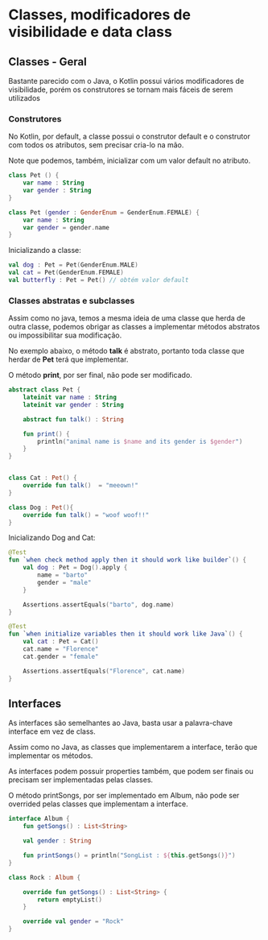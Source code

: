# Classes, modificadores de visibilidade e data class

## Classes - Geral

Bastante parecido com o Java, o Kotlin possui vários modificadores de visibilidade, porém os construtores se tornam mais fáceis de serem utilizados

### Construtores

No Kotlin, por default, a classe possui o construtor default e o construtor com todos os atributos, sem precisar cria-lo na mão.

Note que podemos, também, inicializar com um valor default no atributo. 
```kotlin
class Pet () {
    var name : String
    var gender : String
}

class Pet (gender : GenderEnum = GenderEnum.FEMALE) {
    var name : String
    var gender = gender.name
}
```

Inicializando a classe:
```kotlin
val dog : Pet = Pet(GenderEnum.MALE)
val cat = Pet(GenderEnum.FEMALE)
val butterfly : Pet = Pet() // obtém valor default
```

### Classes abstratas e subclasses

Assim como no java, temos a mesma ideia de uma classe que herda de outra classe, podemos obrigar as classes a implementar métodos abstratos ou impossibilitar sua modificação.

No exemplo abaixo, o método **talk** é abstrato, portanto toda classe que herdar de **Pet** terá que implementar.

O método **print**, por ser final, não pode ser modificado.

```kotlin
abstract class Pet {
    lateinit var name : String
    lateinit var gender : String

    abstract fun talk() : String

    fun print() {
        println("animal name is $name and its gender is $gender")
    }
}


class Cat : Pet() {
    override fun talk()  = "meeown!"
}

class Dog : Pet(){
    override fun talk() = "woof woof!!"
}
```

Inicializando Dog and Cat:
```kotlin
@Test
fun `when check method apply then it should work like builder`() {
    val dog : Pet = Dog().apply {
        name = "barto"
        gender = "male"
    }

    Assertions.assertEquals("barto", dog.name)
}

@Test
fun `when initialize variables then it should work like Java`() {
    val cat : Pet = Cat()
    cat.name = "Florence"
    cat.gender = "female"

    Assertions.assertEquals("Florence", cat.name)
}
```

## Interfaces

As interfaces são semelhantes ao Java, basta usar a palavra-chave interface em vez de class.

Assim como no Java, as classes que implementarem a interface, terão que implementar os métodos.

As interfaces podem possuir properties também, que podem ser finais ou precisam ser implementadas pelas classes.

O método printSongs, por ser implementado em Album, não pode ser overrided pelas classes que implementam a interface.
```kotlin
interface Album {
    fun getSongs() : List<String>

    val gender : String

    fun printSongs() = println("SongList : ${this.getSongs()}")
}

class Rock : Album {

    override fun getSongs() : List<String> {
        return emptyList()
    }

    override val gender = "Rock"
}
```